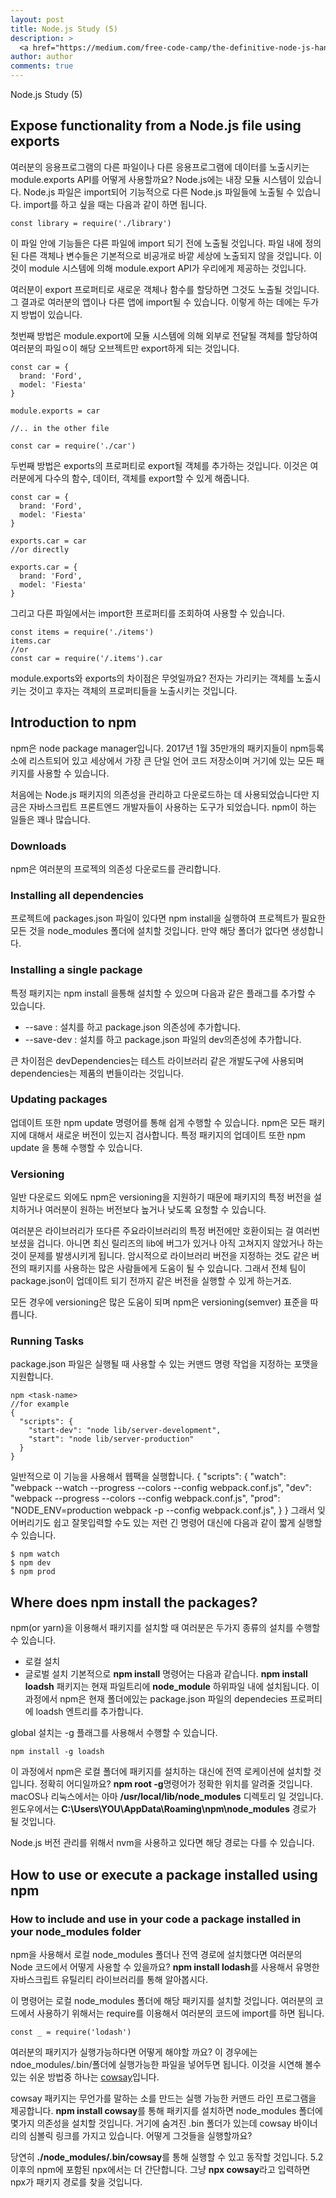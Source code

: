 ```yaml
---
layout: post
title: Node.js Study (5)
description: >
  <a href="https://medium.com/free-code-camp/the-definitive-node-js-handbook-6912378afc6e">학습자료링크</a>
author: author
comments: true
---
```

Node.js Study (5)

## Expose functionality from a Node.js file using exports
여러분의 응용프로그램의 다른 파일이나 다른 응용프로그램에 데이터를 노출시키는 module.exports API를 어떻게 사용할까요? Node.js에는 내장 모듈 시스템이 있습니다. Node.js 파일은 import되어 기능적으로 다른 Node.js 파일들에 노출될 수 있습니다. import를 하고 싶을 때는 다음과 같이 하면 됩니다.
```
const library = require('./library')
```
이 파일 안에 기능들은 다른 파일에 import 되기 전에 노출될 것입니다. 파일 내에 정의된 다른 객체나 변수들은 기본적으로 비공개로 바깥 세상에 노출되지 않을 것입니다. 이것이 module 시스템에 의해 module.export API가 우리에게 제공하는 것입니다.

여러분이 export 프로퍼티로 새로운 객체나 함수를 할당하면 그것도 노출될 것입니다. 그 결과로 여러분의 앱이나 다른 앱에 import될 수 있습니다. 이렇게 하는 데에는 두가지 방법이 있습니다.

첫번째 방법은 module.export에 모듈 시스템에 의해 외부로 전달될 객체를 할당하여 여러분의 파일ㅇ이 해당 오브젝트만 export하게 되는 것입니다.
```
const car = {
  brand: 'Ford',
  model: 'Fiesta'
}

module.exports = car

//.. in the other file

const car = require('./car')
```

두번째 방법은 exports의 프로퍼티로 export될 객체를 추가하는 것입니다. 이것은 여러분에게 다수의 함수, 데이터, 객체를 export할 수 있게 해줍니다.
```
const car = {
  brand: 'Ford',
  model: 'Fiesta'
}

exports.car = car
//or directly

exports.car = {
  brand: 'Ford',
  model: 'Fiesta'
}
```
그리고 다른 파일에서는 import한 프로퍼티를 조회하여 사용할 수 있습니다.
```
const items = require('./items')
items.car
//or
const car = require('/.items').car
```
module.exports와 exports의 차이점은 무엇일까요? 전자는 가리키는 객체를 노출시키는 것이고 후자는 객체의 프로퍼티들을 노출시키는 것입니다.

## Introduction to npm
npm은 node package manager입니다. 2017년 1월 35만개의 패키지들이 npm등록소에 리스트되어 있고 세상에서 가장 큰 단일 언어 코드 저장소이며 거기에 있는 모든 패키지를 사용할 수 있습니다.

처음에는 Node.js 패키지의 의존성을 관리하고 다운로드하는 데 사용되었습니다만 지금은 자바스크립트 프론트엔드 개발자들이 사용하는 도구가 되었습니다. npm이 하는 일들은 꽤나 많습니다.
### Downloads
npm은 여러분의 프로젝의 의존성 다운로드를 관리합니다.
### Installing all dependencies
프로젝트에 packages.json 파일이 있다면 npm install을 실행하여 프로젝트가 필요한 모든 것을 node_modules 폴더에 설치할 것입니다. 만약 해당 폴더가 없다면 생성합니다.
### Installing a single package
특정 패키지는 npm install <package-name> 을통해 설치할 수 있으며 다음과 같은 플래그를 추가할 수 있습니다.
* --save : 설치를 하고 package.json 의존성에 추가합니다.
* --save-dev : 설치를 하고 package.json 파일의 dev의존성에 추가합니다.

큰 차이점은 devDependencies는 테스트 라이브러리 같은 개발도구에 사용되며 dependencies는 제품의 번들이라는 것입니다.
### Updating packages
업데이트 또한 npm update 명령어를 통해 쉽게 수행할 수 있습니다. npm은 모든 패키지에 대해서 새로운 버전이 있는지 검사합니다. 특정 패키지의 업데이트 또한 npm update <package-name> 을 통해 수행할 수 있습니다.
### Versioning
일반 다운로드 외에도 npm은 versioning을 지원하기 때문에 패키지의 특정 버전을 설치하거나 여러분이 원하는 버전보다 높거나 낮도록 요청할 수 있습니다.

여러분은 라이브러리가 또다른 주요라이브러리의 특정 버전에만 호환이되는 걸 여러번 보셨을 겁니다. 아니면 최신 릴리즈의 lib에 버그가 있거나 아직 고쳐지지 않았거나 하는 것이 문제를 발생시키게 됩니다. 암시적으로 라이브러리 버전을 지정하는 것도 같은 버전의 패키지를 사용하는 많은 사람들에게 도움이 될 수 있습니다. 그래서 전체 팀이 package.json이 업데이트 되기 전까지 같은 버전을 실행할 수 있게 하는거죠.

모든 경우에 versioning은 많은 도움이 되며 npm은 versioning(semver) 표준을 따릅니다.
### Running Tasks
package.json 파일은 실행될 때 사용할 수 있는 커맨드 명령 작업을 지정하는 포맷을 지원합니다.
```
npm <task-name>
//for example
{
  "scripts": {
    "start-dev": "node lib/server-development",
    "start": "node lib/server-production"
  }
}
```
일반적으로 이 기능을 사용해서 웹팩을 실행합니다.
{
  "scripts": {
    "watch": "webpack --watch --progress --colors --config webpack.conf.js",
    "dev": "webpack --progress --colors --config webpack.conf.js",
    "prod": "NODE_ENV=production webpack -p --config webpack.conf.js",
  }
}
그래서 잊어버리기도 쉽고 잘못입력할 수도 있는 저런 긴 명령어 대신에 다음과 같이 짧게 실행할 수 있습니다.
```
$ npm watch
$ npm dev
$ npm prod
```

## Where does npm install the packages?
npm(or yarn)을 이용해서 패키지를 설치할 때 여러분은 두가지 종류의 설치를 수행할 수 있습니다.
* 로컬 설치
* 글로벌 설치
기본적으로 <b>npm install</b> 명령어는 다음과 같습니다. <b>npm install loadsh</b> 패키지는 현재 파일트리에 <b>node_module</b> 하위파일 내에 설치됩니다. 이 과정에서 npm은 현재 폴더에있는 package.json 파일의 dependecies 프로퍼티에 loadsh 엔트리를 추가합니다.

global 설치는 -g 플래그를 사용해서 수행할 수 있습니다.
```
npm install -g loadsh
```
이 과정에서 npm은 로컬 폴더에 패키지를 설치하는 대신에 전역 로케이션에 설치할 것입니다. 정확히 어디일까요? <b>npm root -g</b>명령어가 정확한 위치를 알려줄 것입니다. macOS나 리눅스에서는 아마 <b>/usr/local/lib/node_modules</b> 디렉토리 일 것입니다. 윈도우에서는 <b>C:\\Users\\YOU\\AppData\\Roaming\\npm\\node_modules</b> 경로가 될 것입니다.

Node.js 버전 관리를 위해서 nvm을 사용하고 있다면 해당 경로는 다를 수 있습니다.

## How to use or execute a package installed using npm
### How to include and use in your code a package installed in your node_modules folder
npm을 사용해서 로컬 node_modules 폴더나 전역 경로에 설치했다면 여러분의 Node 코드에서 어떻게 사용할 수 있을까요? <b>npm install lodash</b>를 사용해서 유명한 자바스크립트 유틸리티 라이브러리를 통해 알아봅시다.

이 명령어는 로컬 node_modules 폴더에 해당 패키지를 설치할 것입니다. 여러분의 코드에서 사용하기 위해서는 require를 이용해서 여러분의 코드에 import를 하면 됩니다.
```
const _ = require('lodash')
```
여러분의 패키지가 실행가능하다면 어떻게 해야할 까요? 이 경우에는 ndoe_modules/.bin/폴더에 실행가능한 파일을 넣어두면 됩니다. 이것을 시연해 볼수 있는 쉬운 방법중 하나는 <a href="https://www.npmjs.com/package/cowsay">cowsay</a>입니다.

cowsay 패키지는 무언가를 말하는 소를 만드는 실행 가능한 커맨드 라인 프로그램을 제공합니다. <b>npm install cowsay</b>를 통해 패키지를 설치하면 node_modules 폴더에 몇가지 의존성을 설치할 것입니다. 거기에 숨겨진 .bin 폴더가 있는데 cowsay 바이너리의 심볼릭 링크를 가지고 있습니다. 어떻게 그것들을 실행할까요?

당연히 <b>./node_modules/.bin/cowsay</b>를 통해 실행할 수 있고 동작할 것입니다. 5.2 이후의 npm에 포함된 npx에서는 더 간단합니다. 그냥 <b>npx cowsay</b>라고 입력하면 npx가 패키지 경로를 찾을 것입니다.
